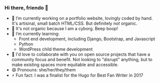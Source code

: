 ### Hi there, friendo 👋
- 🔭  I’m currently working on a portfolio website, lovingly coded by hand. It's artisinal, small batch HTML/CSS. But definitely *not* organic.
- 🤖  It's not organic because I am a cyborg. Beep boop!
- 🌱  I’m currently learning:
  - Front end development, including Django, Bootstrap, and Javascript
  - Python
  - WordPress child theme development
- 👯  I'd love to collaborate with you on open source projects that have a community focus and benefit. Not looking to "disrupt" anything, but to make existing spaces more equitable and accessible.
- 😄  Pronouns: she/her/they/them
- ⚡  Fun fact: I was a finalist for the Hugo for Best Fan Writer in 2017


<!--
**CuriousMagpie/CuriousMagpie** is a ✨ _special_ ✨ repository because its `README.md` (this file) appears on your GitHub profile.

Here are some ideas to get you started:

- 🔭 I’m currently working on ...
- 🌱 I’m currently learning ...
- 👯 I’m looking to collaborate on ...
- 🤔 I’m looking for help with ...
- 💬 Ask me about ...
- 📫 How to reach me: ...
- 😄 Pronouns: ...
- ⚡ Fun fact: ...
-->

